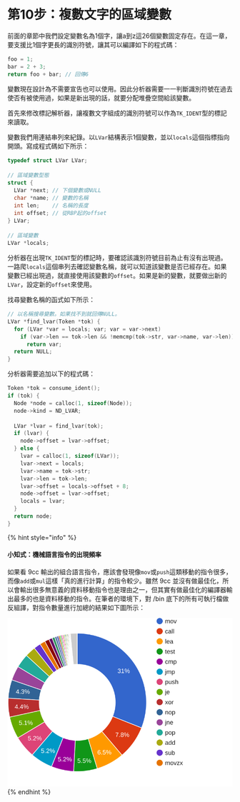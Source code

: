 # 第10步：複數文字的區域變數

前面的章節中我們設定變數名為1個字，讓a到z這26個變數固定存在。在這一章，要支援比1個字更長的識別符號，讓其可以編譯如下的程式碼：

```c
foo = 1;
bar = 2 + 3;
return foo + bar; // 回傳6
```

變數現在設計為不需要宣告也可以使用。因此分析器需要一一判斷識別符號在過去使否有被使用過，如果是新出現的話，就要分配堆疊空間給該變數。

首先來修改標記解析器，讓複數文字組成的識別符號可以作為`TK_IDENT`型的標記來讀取。

變數我們用連結串列來紀錄。以`LVar`結構表示1個變數，並以`locals`這個指標指向開頭。寫成程式碼如下所示：

```c
typedef struct LVar LVar;

// 區域變數型態
struct {
  LVar *next; // 下個變數或NULL
  char *name; // 變數的名稱
  int len;    // 名稱的長度
  int offset; // 從RBP起的offset
} LVar;

// 區域變數
LVar *locals;
```

分析器在出現`TK_IDENT`型的標記時，要確認該識別符號目前為止有沒有出現過。一路爬`locals`這個串列去確認變數名稱，就可以知道該變數是否已經存在。如果變數已經出現過，就直接使用該變數的`offset`。如果是新的變數，就要做出新的`LVar`，設定新的`offset`來使用。

找尋變數名稱的函式如下所示：

```c
// 以名稱搜尋變數。如果找不到就回傳NULL。
LVar *find_lvar(Token *tok) {
  for (LVar *var = locals; var; var = var->next)
    if (var->len == tok->len && !memcmp(tok->str, var->name, var->len))
      return var;
  return NULL;
}
```

分析器需要追加以下的程式碼：

```c
Token *tok = consume_ident();
if (tok) {
  Node *node = calloc(1, sizeof(Node));
  node->kind = ND_LVAR;

  LVar *lvar = find_lvar(tok);
  if (lvar) {
    node->offset = lvar->offset;
  } else {
    lvar = calloc(1, sizeof(LVar));
    lvar->next = locals;
    lvar->name = tok->str;
    lvar->len = tok->len;
    lvar->offset = locals->offset + 8;
    node->offset = lvar->offset;
    locals = lvar;
  }
  return node;
}
```

{% hint style="info" %}
#### 小知式：機械語言指令的出現頻率

如果看 9cc 輸出的組合語言指令，應該會發現像`mov`或`push`這類移動的指令很多，而像`add`或`mul`這樣「真的進行計算」的指令較少。雖然 9cc 並沒有做最佳化，所以會輸出很多無意義的資料移動指令也是理由之一，但其實有做最佳化的編譯器輸出最多的也是資料移動的指令。在筆者的環境下，對 /bin 底下的所有可執行檔做反組譯，對指令數量進行加總的結果如下圖所示：

![](../.gitbook/assets/index%20%2813%29.svg)
{% endhint %}



